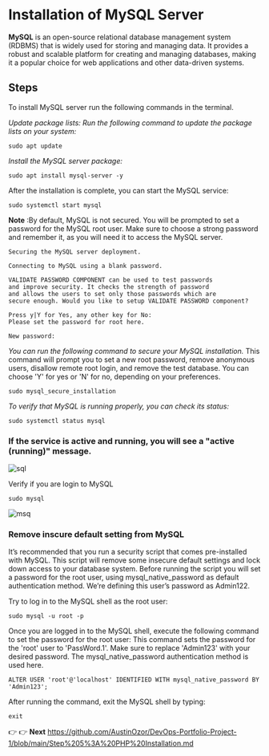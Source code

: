 # Installation of MySQL Server

**MySQL** is an open-source relational database management system (RDBMS) that is widely used for storing and managing data.
It provides a robust and scalable platform for creating and managing databases, making it a popular choice for web applications 
and other data-driven systems.

## Steps ##
To install MySQL server run the following commands in the terminal.

*Update package lists: Run the following command to update the package lists on your system:*
```
sudo apt update 
```
*Install the MySQL server package:*
```
sudo apt install mysql-server -y
```

After the installation is complete, you can start the MySQL service:
```
sudo systemctl start mysql
```

**Note** :By default, MySQL is not secured. You will be prompted to set a password for the MySQL root user.
Make sure to choose a strong password and remember it, as you will need it to access the MySQL server.

```
Securing the MySQL server deployment.

Connecting to MySQL using a blank password.

VALIDATE PASSWORD COMPONENT can be used to test passwords
and improve security. It checks the strength of password
and allows the users to set only those passwords which are
secure enough. Would you like to setup VALIDATE PASSWORD component?

Press y|Y for Yes, any other key for No:
Please set the password for root here.

New password:
```
*You can run the following command to secure your MySQL installation.*
This command will prompt you to set a new root password, remove anonymous users, disallow remote root login, 
and remove the test database. You can choose 'Y' for yes or 'N' for no, depending on your preferences.
```
sudo mysql_secure_installation
```
*To verify that MySQL is running properly, you can check its status:*

```
sudo systemctl status mysql
```
### If the service is active and running, you will see a "active (running)" message. ###

![sql](https://github.com/AustinOzor/DevOps-Portfolio-Project-1/assets/99667583/f5c4f2e8-9d7e-447d-8c0c-e7a5b585df8e)

Verify if you are login to MySQL
```
sudo mysql
```
![msq](https://github.com/AustinOzor/DevOps-Portfolio-Project-1/assets/99667583/25bb7d38-8516-40bf-96aa-33fed1854a94)

### Remove inscure default setting from MySQL ###

It’s recommended that you run a security script that comes pre-installed with MySQL.
This script will remove some insecure default settings and lock down access to your database system. 
Before running the script you will set a password for the root user, using mysql_native_password as default
authentication method. We’re defining this user’s password as Admin122.

Try to log in to the MySQL shell as the root user:
```
sudo mysql -u root -p
```

Once you are logged in to the MySQL shell, execute the following command to set the password for the root user:
This command sets the password for the 'root' user to 'PassWord.1'. Make sure to replace 'Admin123' with your desired password.
The mysql_native_password authentication method is used here.

```
ALTER USER 'root'@'localhost' IDENTIFIED WITH mysql_native_password BY 'Admin123';
```

After running the command, exit the MySQL shell by typing:
```
exit
```


👉 👉 **Next**
https://github.com/AustinOzor/DevOps-Portfolio-Project-1/blob/main/Step%205%3A%20PHP%20Installation.md

